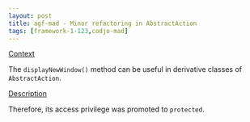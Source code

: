 ```yaml
---
layout: post
title: agf-mad - Minor refactoring in AbstractAction
tags: [framework-1-123,codjo-mad]
---
```

<u>Context</u>

The ```displayNewWindow()``` method can be useful in derivative classes of ```AbstractAction```.

<u>Description</u>

Therefore, its access privilege was promoted to ```protected```.